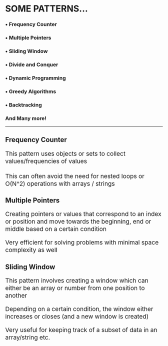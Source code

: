 <h1>SOME PATTERNS...</h1>
<h3>• Frequency Counter</h3>
<h3>• Multiple Pointers</h3>
<h3>• Sliding Window</h3>
<h3>• Divide and Conquer</h3>
<h3>• Dynamic Programming</h3>
<h3>• Greedy Algorithms </h3>
<h3>• Backtracking</h3>
<h3>And Many more!</h3>
<hr>
<h2>Frequency Counter</h2>
<p style="font-size:1.2rem">
This pattern uses objects or sets to collect values/frequencies of values
<br><br>
This can often avoid the need for nested loops or O(N^2) operations with arrays / strings
</p>
<h2>Multiple Pointers</h2>
<p style="font-size:1.2rem">
Creating pointers or values that correspond to an index or position and move towards the beginning, end or middle based on a certain condition
</p>
<p style="font-size:1.2rem">
Very efficient for solving problems with minimal space complexity as well
</p>
<h2>Sliding Window</h2>
<p style="font-size:1.2rem">
This pattern involves creating a window which can either be an array or number from one position to another
</p>
<p style="font-size:1.2rem">
Depending on a certain condition, the window either increases or closes (and a new window is created)
</p>
<p style="font-size:1.2rem">
    Very useful for keeping track of a subset of data in an array/string etc.
</p>
